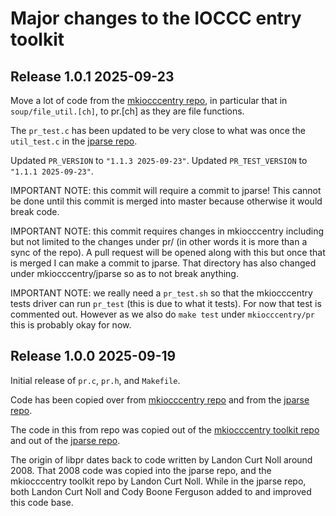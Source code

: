 # Major changes to the IOCCC entry toolkit


## Release 1.0.1 2025-09-23

Move a lot of code from the [mkiocccentry
repo](https://github.com/ioccc-src/mkiocccentry), in particular that in
`soup/file_util.[ch]`, to pr.[ch] as they are file functions.

The `pr_test.c` has been updated to be very close to what was once the
`util_test.c` in the [jparse repo](https://github.com/xexyl/jparse).

Updated `PR_VERSION` to `"1.1.3 2025-09-23"`.
Updated `PR_TEST_VERSION` to `"1.1.1 2025-09-23"`.

IMPORTANT NOTE: this commit will require a commit to jparse! This cannot be done
until this commit is merged into master because otherwise it would break code.

IMPORTANT NOTE: this commit requires changes in mkiocccentry including but not
limited to the changes under pr/ (in other words it is more than a sync of the
repo). A pull request will be opened along with this but once that is merged I
can make a commit to jparse. That directory has also changed under
mkiocccentry/jparse so as to not break anything.

IMPORTANT NOTE: we really need a `pr_test.sh` so that the mkiocccentry tests
driver can run `pr_test` (this is due to what it tests). For now that test is
commented out. However as we also do `make test` under `mkiocccentry/pr` this is
probably okay for now.


## Release 1.0.0 2025-09-19

Initial release of `pr.c`, `pr.h`, and  `Makefile`.

Code has been copied over from [mkiocccentry
repo](https://github.com/ioccc-src/mkiocccentry) and from the [jparse
repo](https://github.com/xexyl/jparse).

The code in this from repo was copied out of the [mkiocccentry toolkit
repo](https://github.com/ioccc-src/mkiocccentry) and out of the  [jparse
repo](https://github.com/xexyl/jparse).

The origin of libpr dates back to code written by Landon Curt Noll
around 2008.  That 2008 code was copied into the jparse repo, and the
mkiocccentry toolkit repo by Landon Curt Noll.  While in the jparse repo,
both Landon Curt Noll and Cody Boone Ferguson added to and improved this
code base.
